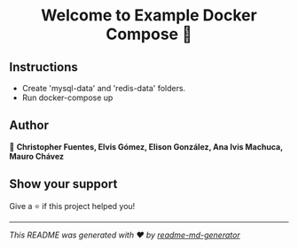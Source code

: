 <h1 align="center">Welcome to Example Docker Compose 👋</h1>
<p>
</p>

## Instructions

- Create 'mysql-data' and 'redis-data' folders.
- Run docker-compose up
## Author

👤 **Christopher Fuentes, Elvis Gómez, Elison González, Ana Ivis Machuca, Mauro Chávez**


## Show your support

Give a ⭐️ if this project helped you!

***
_This README was generated with ❤️ by [readme-md-generator](https://github.com/kefranabg/readme-md-generator)_